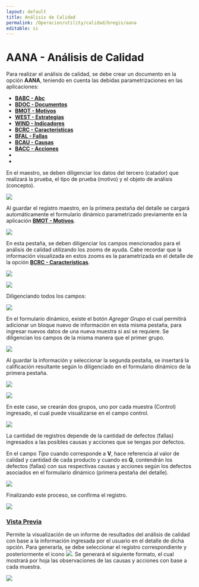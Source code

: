 ```yaml
---
layout: default
title: Análisis de Calidad
permalink: /Operacion/utility/calidad/bregis/aana
editable: si
---
```


# AANA - Análisis de Calidad

Para realizar el análisis de calidad, se debe crear un documento en la opción **AANA**, teniendo en cuenta las debidas parametrizaciones en las aplicaciones: 

-  [**BABC - Abc**](http://docs.oasiscom.com/Operacion/common/bprodu/babc)  
-  [**BDOC - Documentos**](http://docs.oasiscom.com/Operacion/common/bsistema/bdoc#parametrización-proceso-análisis-de-calidad)  
-  [**BMOT - Motivos**](http://docs.oasiscom.com/Operacion/common/bsistema/bmot#parametrización-formularios-dinámicos-opción-aana---análisis-de-calidad)  
-  [**WEST - Estrategias**](http://docs.oasiscom.com/Operacion/dss/bsc/wbasica/west)
-  [**WIND - Indicadores**](http://docs.oasiscom.com/Operacion/dss/bsc/wbasica/wind#parametrización-proceso-análisis-de-calidad)
-  [**BCRC - Características**](http://docs.oasiscom.com/Operacion/common/bcomer/bcrc#parametrización-características---análisis-de-calidad)
-  [**BFAL - Fallas**](http://docs.oasiscom.com/Operacion/common/bservi/bfal)
-  [**BCAU - Causas**](http://docs.oasiscom.com/Operacion/common/bservi/bcau)
-  [**BACC - Acciones**](http://docs.oasiscom.com/Operacion/common/bservi/bacc)
-  
-  



En el maestro, se deben diligenciar los datos del tercero (catador) que realizará la prueba, el tipo de prueba (motivo) y el objeto de análisis (concepto).  

![](aana.png)

Al guardar el registro maestro, en la primera pestaña del detalle se cargará automáticamente el formulario dinámico parametrizado previamente en la aplicación [**BMOT - Motivos**](http://docs.oasiscom.com/Operacion/common/bsistema/bmot#parametrización-formularios-dinámicos-opción-aana---análisis-de-calidad).  

![](aana1.png)

En esta pestaña, se deben diligenciar los campos mencionados para el análisis de calidad utilizando los zooms de ayuda. Cabe recordar que la información visualizada en estos zooms es la parametrizada en el detalle de la opción [**BCRC - Características**](http://docs.oasiscom.com/Operacion/common/bcomer/bcrc#parametrización-características---análisis-de-calidad).  

![](aana2.png)

![](aana3.png)

Diligenciando todos los campos:  

![](aana4.png)

En el formulario dinámico, existe el botón _Agregar Grupo_ el cual permitirá adicionar un bloque nuevo de información en esta misma pestaña, para ingresar nuevos datos de una nueva muestra si así se requiere. Se diligencian los campos de la misma manera que el primer grupo.  

![](aana5.png)

Al guardar la información y seleccionar la segunda pestaña, se insertará la calificación resultante según lo diligenciado en el formulario dinámico de la primera pestaña.  

![](aana6.png)

![](aana7.png)

En este caso, se crearán dos grupos, uno por cada muestra (Control) ingresado, el cual puede visualizarse en el campo control.  

![](aana8.png)

La cantidad de registros depende de la cantidad de defectos (fallas) ingresados a las posibles causas y acciones que se tengas por defectos.  

En el campo _Tipo_ cuando corresponde a **V**, hace referencia al valor de calidad y cantidad de cada producto y cuando es **Q**, contendrán los defectos (fallas) con sus respectivas causas y acciones según los defectos asociados en el formulario dinámico (primera pestaña del detalle).  

![](aana9.png)

Finalizando este proceso, se confirma el registro.  

![](aana10.png)

### [Vista Previa](http://docs.oasiscom.com/Operacion/utility/calidad/bregis/aana#vista-previa)

Permite la visualización de un informe de resultados del análisis de calidad con base a la información ingresada por el usuario en el detalle de dicha opción. Para generarla, se debe seleccionar el registro correspondiente y posteriormente el icono ![](lupa.png). Se generará el siguiente formato, el cual mostrará por hoja las observaciones de las causas y acciones con base a cada muestra.  

![](aana11.png)
